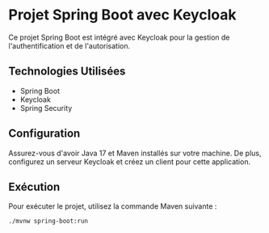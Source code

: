 # Projet Spring Boot avec Keycloak

Ce projet Spring Boot est intégré avec Keycloak pour la gestion de l'authentification et de l'autorisation.

## Technologies Utilisées

- Spring Boot
- Keycloak
- Spring Security

## Configuration

Assurez-vous d'avoir Java 17 et Maven installés sur votre machine. De plus, configurez un serveur Keycloak et créez un client pour cette application.

## Exécution

Pour exécuter le projet, utilisez la commande Maven suivante :

```bash
./mvnw spring-boot:run
